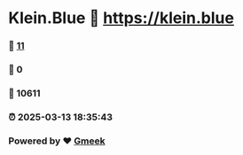 # Klein.Blue :link: https://klein.blue 
### :page_facing_up: [11](https://klein.blue/tag.html) 
### :speech_balloon: 0 
### :hibiscus: 10611 
### :alarm_clock: 2025-03-13 18:35:43 
### Powered by :heart: [Gmeek](https://github.com/Meekdai/Gmeek)
